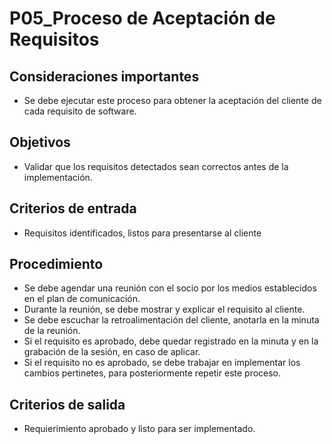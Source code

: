 # P05_Proceso de Aceptación de Requisitos


## Consideraciones importantes

- Se debe ejecutar este proceso para obtener la aceptación del cliente de cada requisito de software.

## Objetivos

- Validar que los requisitos detectados sean correctos antes de la implementación. 

## Criterios de entrada

- Requisitos identificados, listos para presentarse al cliente

## Procedimiento

- Se debe agendar una reunión con el socio por los medios establecidos en el plan de comunicación.
- Durante la reunión, se debe mostrar y explicar el requisito al cliente.
- Se debe escuchar la retroalimentación del cliente, anotarla en la minuta de la reunión.
- Si el requisito es aprobado, debe quedar registrado en la minuta y en la grabación de la sesión, en caso de aplicar.
- Si el requisito no es aprobado, se debe trabajar en implementar los cambios pertinetes, para posteriormente repetir este proceso.


## Criterios de salida

- Requierimiento aprobado y listo para ser implementado.

